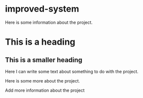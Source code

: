 improved-system
===============


Here is some information about the project. 

# This is a heading 

## This is a smaller heading 

Here I can write some text about something to do with the project. 

Here is some more about the project. 

Add more information about the project 


